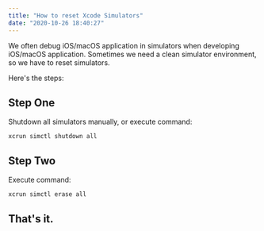 ```yaml
---
title: "How to reset Xcode Simulators"
date: "2020-10-26 18:40:27"
---
```


We often debug iOS/macOS application in simulators when developing iOS/macOS application. Sometimes we need a clean simulator environment, so we have to reset simulators.

Here's the steps:

## Step One

Shutdown all simulators manually, or execute command:

```shell
xcrun simctl shutdown all
```

## Step Two

Execute command:

```shell
xcrun simctl erase all
```

## That's it.
